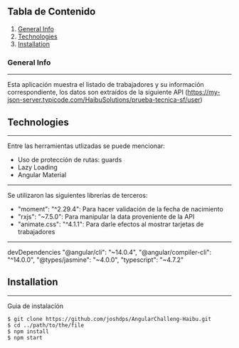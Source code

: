 ## Tabla de Contenido
1. [General Info](#general-info)
2. [Technologies](#technologies)
3. [Installation](#installation)

### General Info
***
Esta aplicación muestra el listado de trabajadores y su información correspondiente, los datos son extraídos de la siguiente API (https://my-json-server.typicode.com/HaibuSolutions/prueba-tecnica-sf/user)

## Technologies
***
Entre las herramientas utlizadas se puede mencionar:
* Uso de protección de rutas: guards
* Lazy Loading
* Angular Material

***
Se utilizaron las siguientes librerías de terceros:
*    "moment": "^2.29.4": Para hacer validación de la fecha de nacimiento
*    "rxjs": "~7.5.0": Para manipular la data proveniente de la API
*    "animate.css": "^4.1.1": Para darle efectos al mostrar tarjetas de trabajadores
 

***
devDependencies
    "@angular/cli": "~14.0.4",
    "@angular/compiler-cli": "^14.0.0",
    "@types/jasmine": "~4.0.0",
    "typescript": "~4.7.2"

## Installation
***
Guia de instalacíón
```
$ git clone https://github.com/joshdps/AngularChalleng-Haibu.git
$ cd ../path/to/the/file
$ npm install
$ npm start
```
